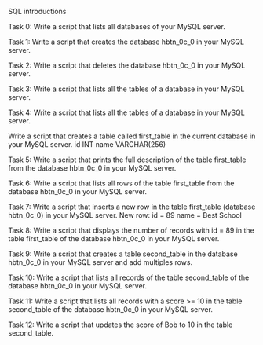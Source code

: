SQL introductions

Task 0: Write a script that lists all databases of your MySQL server.

Task 1: Write a script that creates the database hbtn_0c_0 in your MySQL server.

Task 2: Write a script that deletes the database hbtn_0c_0 in your MySQL server.

Task 3: Write a script that lists all the tables of a database in your MySQL server.

Task 4: Write a script that lists all the tables of a database in your MySQL server.

Write a script that creates a table called first_table in the current database in your MySQL server.
        id INT
        name VARCHAR(256)

Task 5: Write a script that prints the full description of the table first_table from the database hbtn_0c_0 in your MySQL server.

Task 6: Write a script that lists all rows of the table first_table from the database hbtn_0c_0 in your MySQL server.

Task 7: Write a script that inserts a new row in the table first_table (database hbtn_0c_0) in your MySQL server.
    New row:
        id = 89
        name = Best School

Task 8: Write a script that displays the number of records with id = 89 in the table first_table of the database hbtn_0c_0 in your MySQL server.

Task 9: Write a script that creates a table second_table in the database hbtn_0c_0 in your MySQL server and add multiples rows.

Task 10: Write a script that lists all records of the table second_table of the database hbtn_0c_0 in your MySQL server.

Task 11: Write a script that lists all records with a score >= 10 in the table second_table of the database hbtn_0c_0 in your MySQL server.

Task 12: Write a script that updates the score of Bob to 10 in the table second_table.